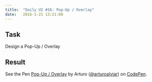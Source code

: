 ```yaml
---
title:  "Daily UI #16: Pop-Up / Overlay"
date:   2016-1-21 13:21:00
---
```


## <i class="fa fa-pencil-square-o"></i> Task

Design a Pop-Up / Overlay

<div class="simple-gal-container">
<h2><i class="fa fa-picture-o"></i> Result</h2>

<p data-height="540" data-theme-id="22231" data-slug-hash="XXORMJ" data-default-tab="result" data-user="arturoalviar" class='codepen'>See the Pen <a href='http://codepen.io/arturoalviar/pen/XXORMJ/'>Pop-Up / Overlay</a> by Arturo (<a href='http://codepen.io/arturoalviar'>@arturoalviar</a>) on <a href='http://codepen.io'>CodePen</a>.</p>
<script async src="//assets.codepen.io/assets/embed/ei.js"></script>

</div>
